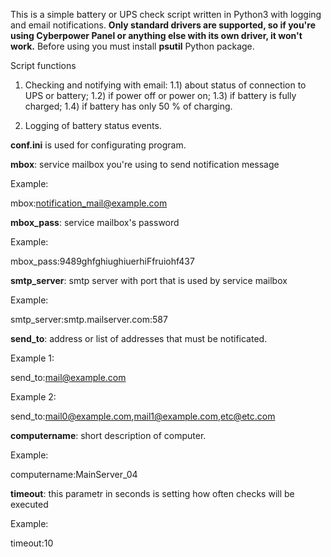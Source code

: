 This is a simple battery or UPS check script written in Python3 with logging and email notifications.
<b>Only standard drivers are supported, so if you're using Cyberpower Panel or anything else with its own driver, it won't work.</b>
Before using you must install <b>psutil</b> Python package.

Script functions
1. Checking and notifying with email:
1.1) about status of connection to UPS or battery;
1.2) if power off or power on;
1.3) if battery is fully charged;
1.4) if battery has only 50 % of charging.

2. Logging of battery status events.

<b>conf.ini</b> is used for configurating program.

<b>mbox</b>: service mailbox you're using to send notification message

Example:

mbox:notification_mail@example.com

<b>mbox_pass</b>: service mailbox's password

Example:

mbox_pass:9489ghfghiughiuerhiFfruiohf437

<b>smtp_server</b>: smtp server with port that is used by service mailbox

Example:

smtp_server:smtp.mailserver.com:587

<b>send_to</b>: address or list of addresses that must be notificated. 

Example 1:

send_to:mail@example.com

Example 2:

send_to:mail0@example.com,mail1@example.com,etc@etc.com

<b>computername</b>: short description of computer.

Example:

computername:MainServer_04

<b>timeout</b>: this parametr in seconds is setting how often checks will be executed

Example:

timeout:10
